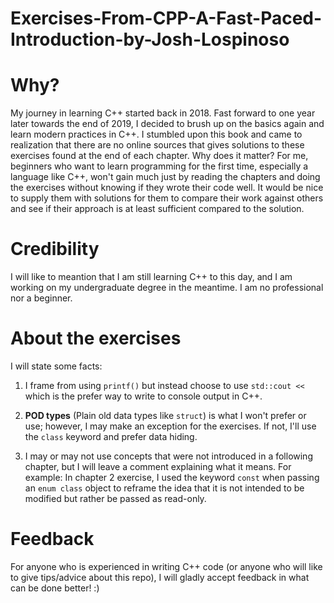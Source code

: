 # Exercises-From-CPP-A-Fast-Paced-Introduction-by-Josh-Lospinoso
# Why?
My journey in learning C++ started back in 2018. Fast forward to one year later towards the end of 2019, I decided to brush up on the basics again and learn modern practices in C++. I stumbled upon this book and came to realization that there are no online sources that gives solutions to these exercises found at the end of each chapter. Why does it matter? For me, beginners who want to learn programming for the first time, especially a language like C++, won't gain much just by reading the chapters and doing the exercises without knowing if they wrote their code well. It would be nice to supply them with solutions for them to compare their work against others and see if their approach is at least sufficient compared to the solution. 
# Credibility
I will like to meantion that I am still learning C++ to this day, and I am working on my undergraduate degree in the meantime. I am no professional nor a beginner.
# About the exercises 
I will state some facts: 

1. I frame from using `printf()` but instead choose to use `std::cout <<` which is the prefer way to write to console output in C++.

2. **POD types** (Plain old data types like `struct`) is what I won't prefer or use; however, I may make an exception for the exercises. If not, I'll use the `class` keyword and prefer data hiding.

3. I may or may not use concepts that were not introduced in a following chapter, but I will leave a comment explaining what it means. For example: In chapter 2 exercise, I used the keyword `const` when passing an  `enum class` object to reframe the idea that it is not intended to be modified but rather be passed as read-only.

# Feedback
For anyone who is experienced in writing C++ code (or anyone who will like to give tips/advice about this repo), I will gladly accept feedback in what can be done better! :)

